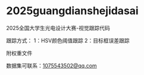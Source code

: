# 2025guangdianshejidasai
2025全国大学生光电设计大赛-视觉跟踪代码

跟踪方式：
1：HSV颜色阈值跟踪
2：目标框误差跟踪

附权重文件

数据集可联系：1075543502@qq.com

